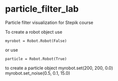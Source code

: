 # particle_filter_lab
Particle filter visualization for Stepik course

To create a robot object use
```
myrobot = Robot.Robot(False)
```
or use
```
particle = Robot.Robot(True)
```
to create a particle object
myrobot.set(200, 200, 0.0)
myrobot.set_noise(0.5, 0.1, 15.0)
